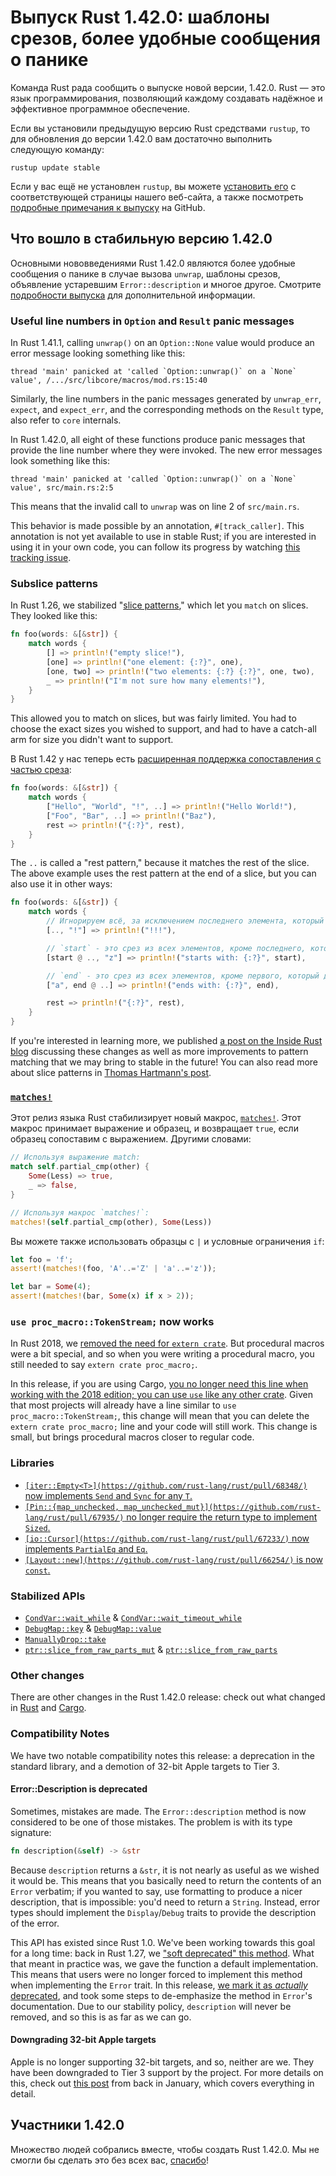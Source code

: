 # Выпуск Rust 1.42.0: шаблоны срезов, более удобные сообщения о панике

Команда Rust рада сообщить о выпуске новой версии, 1.42.0. Rust — это язык программирования, позволяющий каждому создавать надёжное и эффективное программное обеспечение.

Если вы установили предыдущую версию Rust средствами `rustup`, то для обновления до версии 1.42.0 вам достаточно выполнить следующую команду:

```console
rustup update stable
```

Если у вас ещё не установлен `rustup`, вы можете [установить его](https://www.rust-lang.org/install.html) с соответствующей страницы нашего веб-сайта, а также посмотреть [подробные примечания к выпуску](https://github.com/rust-lang/rust/blob/master/RELEASES.md#version-1420-2020-03-12) на GitHub.

## Что вошло в стабильную версию 1.42.0

Основными нововведениями Rust 1.42.0 являются более удобные сообщения о панике в случае вызова `unwrap`, шаблоны срезов, объявление устаревшим `Error::description` и многое другое. Смотрите [подробности выпуска](https://github.com/rust-lang/rust/blob/master/RELEASES.md#version-1420-2020-03-12) для дополнительной информации.

### Useful line numbers in `Option` and `Result` panic messages

In Rust 1.41.1, calling `unwrap()` on an `Option::None` value would produce an error message looking something like this:

```
thread 'main' panicked at 'called `Option::unwrap()` on a `None` value', /.../src/libcore/macros/mod.rs:15:40
```

Similarly, the line numbers in the panic messages generated by `unwrap_err`, `expect`, and `expect_err`, and the corresponding methods on the `Result` type, also refer to `core` internals.

In Rust 1.42.0, all eight of these functions produce panic messages that provide the line number where they were invoked. The new error messages look something like this:

```
thread 'main' panicked at 'called `Option::unwrap()` on a `None` value', src/main.rs:2:5
```

This means that the invalid call to `unwrap` was on line 2 of `src/main.rs`.

This behavior is made possible by an annotation, `#[track_caller]`. This annotation is not yet available to use in stable Rust; if you are interested in using it in your own code, you can follow its progress by watching [this tracking issue](https://github.com/rust-lang/rust/issues/47809).

### Subslice patterns

In Rust 1.26, we stabilized "[slice patterns](https://blog.rust-lang.org/2018/05/10/Rust-1.26.html#basic-slice-patterns)," which let you `match` on slices. They looked like this:

```rust
fn foo(words: &[&str]) {
    match words {
        [] => println!("empty slice!"),
        [one] => println!("one element: {:?}", one),
        [one, two] => println!("two elements: {:?} {:?}", one, two),
        _ => println!("I'm not sure how many elements!"),
    }
}
```

This allowed you to match on slices, but was fairly limited. You had to choose the exact sizes you wished to support, and had to have a catch-all arm for size you didn't want to support.

В Rust 1.42 у нас теперь есть [расширенная поддержка сопоставления с частью среза](https://github.com/rust-lang/rust/pull/67712/):

```rust
fn foo(words: &[&str]) {
    match words {
        ["Hello", "World", "!", ..] => println!("Hello World!"),
        ["Foo", "Bar", ..] => println!("Baz"),
        rest => println!("{:?}", rest),
    }
}
```

The `..` is called a "rest pattern," because it matches the rest of the slice. The above example uses the rest pattern at the end of a slice, but you can also use it in other ways:

```rust
fn foo(words: &[&str]) {
    match words {
        // Игнорируем всё, за исключением последнего элемента, который должен быть "!".
        [.., "!"] => println!("!!!"),

        // `start` - это срез из всех элементов, кроме последнего, который должен быть "z".
        [start @ .., "z"] => println!("starts with: {:?}", start),

        // `end` - это срез из всех элементов, кроме первого, который должен быть "a".
        ["a", end @ ..] => println!("ends with: {:?}", end),

        rest => println!("{:?}", rest),
    }
}
```

If you're interested in learning more, we published [a post on the Inside Rust blog](https://blog.rust-lang.org/inside-rust/2020/03/04/recent-future-pattern-matching-improvements.html) discussing these changes as well as more improvements to pattern matching that we may bring to stable in the future! You can also read more about slice patterns in [Thomas Hartmann's post](https://thomashartmann.dev/blog/feature(slice_patterns)/).

### [`matches!`](https://doc.rust-lang.org/stable/std/macro.matches.html)

Этот релиз языка Rust стабилизирует новый макрос, [`matches!`](https://doc.rust-lang.org/nightly/std/macro.matches.html). Этот макрос принимает выражение и образец, и возвращает `true`, если образец сопоставим с выражением. Другими словами:

```rust
// Используя выражение match:
match self.partial_cmp(other) {
    Some(Less) => true,
    _ => false,
}

// Используя макрос `matches!`:
matches!(self.partial_cmp(other), Some(Less))
```

Вы можете также использовать образцы с `|` и условные ограничения `if`:

```rust
let foo = 'f';
assert!(matches!(foo, 'A'..='Z' | 'a'..='z'));

let bar = Some(4);
assert!(matches!(bar, Some(x) if x > 2));
```

### `use proc_macro::TokenStream;` now works

In Rust 2018, we [removed the need for `extern crate`](https://doc.rust-lang.org/stable/edition-guide/rust-2018/module-system/path-clarity.html#no-more-extern-crate). But procedural macros were a bit special, and so when you were writing a procedural macro, you still needed to say `extern crate proc_macro;`.

In this release, if you are using Cargo, [you no longer need this line when working with the 2018 edition; you can use `use` like any other crate](https://github.com/rust-lang/cargo/pull/7700). Given that most projects will already have a line similar to `use proc_macro::TokenStream;`, this change will mean that you can delete the `extern crate proc_macro;` line and your code will still work. This change is small, but brings procedural macros closer to regular code.

### Libraries

- [`[iter::Empty<T>](https://github.com/rust-lang/rust/pull/68348/)` now implements `Send` and `Sync` for any `T`.](https://github.com/rust-lang/rust/pull/68348/)
- [`[Pin::{map_unchecked, map_unchecked_mut}](https://github.com/rust-lang/rust/pull/67935/)` no longer require the return type to implement `Sized`.](https://github.com/rust-lang/rust/pull/67935/)
- [`[io::Cursor](https://github.com/rust-lang/rust/pull/67233/)` now implements `PartialEq` and `Eq`.](https://github.com/rust-lang/rust/pull/67233/)
- [`[Layout::new](https://github.com/rust-lang/rust/pull/66254/)` is now `const`.](https://github.com/rust-lang/rust/pull/66254/)

### Stabilized APIs

- [`CondVar::wait_while`](https://doc.rust-lang.org/stable/std/sync/struct.Condvar.html#method.wait_while) & [`CondVar::wait_timeout_while`](https://doc.rust-lang.org/stable/std/sync/struct.Condvar.html#method.wait_timeout_while)
- [`DebugMap::key`](https://doc.rust-lang.org/stable/std/fmt/struct.DebugMap.html#method.key) & [`DebugMap::value`](https://doc.rust-lang.org/stable/std/fmt/struct.DebugMap.html#method.value)
- [`ManuallyDrop::take`](https://doc.rust-lang.org/stable/std/mem/struct.ManuallyDrop.html#method.take)
- [`ptr::slice_from_raw_parts_mut`](https://doc.rust-lang.org/stable/std/ptr/fn.slice_from_raw_parts_mut.html) & [`ptr::slice_from_raw_parts`](https://doc.rust-lang.org/stable/std/ptr/fn.slice_from_raw_parts.html)

### Other changes

There are other changes in the Rust 1.42.0 release: check out what changed in [Rust](https://github.com/rust-lang/rust/blob/master/RELEASES.md#version-1420-2020-03-12) and [Cargo](https://github.com/rust-lang/cargo/blob/master/CHANGELOG.md#cargo-142-2020-03-12).

### Compatibility Notes

We have two notable compatibility notes this release: a deprecation in the standard library, and a demotion of 32-bit Apple targets to Tier 3.

#### Error::Description is deprecated

Sometimes, mistakes are made. The `Error::description` method is now considered to be one of those mistakes. The problem is with its type signature:

```rust
fn description(&self) -> &str
```

Because `description` returns a `&str`, it is not nearly as useful as we wished it would be. This means that you basically need to return the contents of an `Error` verbatim; if you wanted to say, use formatting to produce a nicer description, that is impossible: you'd need to return a `String`. Instead, error types should implement the `Display`/`Debug` traits to provide the description of the error.

This API has existed since Rust 1.0. We've been working towards this goal for a long time: back in Rust 1.27, we ["soft deprecated" this method](https://github.com/rust-lang/rust/pull/50163). What that meant in practice was, we gave the function a default implementation. This means that users were no longer forced to implement this method when implementing the `Error` trait. In this release, [we mark it as *actually* deprecated](https://github.com/rust-lang/rust/pull/66919/), and took some steps to de-emphasize the method in `Error`'s documentation. Due to our stability policy, `description` will never be removed, and so this is as far as we can go.

#### Downgrading 32-bit Apple targets

Apple is no longer supporting 32-bit targets, and so, neither are we. They have been downgraded to Tier 3 support by the project. For more details on this, check out [this post](https://blog.rust-lang.org/2020/01/03/reducing-support-for-32-bit-apple-targets.html) from back in January, which covers everything in detail.

## Участники 1.42.0

Множество людей собрались вместе, чтобы создать Rust 1.42.0. Мы не смогли бы сделать это без всех вас, [спасибо](https://thanks.rust-lang.org/rust/1.42.0/)!
